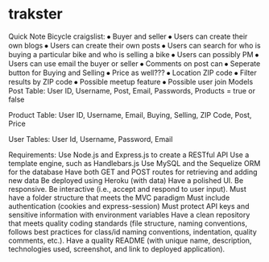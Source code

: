 # trakster

Quick Note
Bicycle craigslist:
⦁ Buyer and seller
⦁ Users can create their own blogs
⦁ Users can create their own posts
⦁ Users can search for who is buying a particular bike and who is selling a bike
⦁ Users can possibly PM
⦁ Users can use email the buyer or seller
⦁ Comments on post can
⦁ Seperate button for Buying and Selling
⦁ Price as well???
⦁ Location ZIP code
⦁ Filter results by ZIP code
⦁ Possible meetup feature
⦁ Possible user join
Models
Post Table:
User ID, Username, Post, Email, Passwords, Products = true or false

Product Table:
User ID, Username, Email, Buying, Selling, ZIP Code, Post, Price

User Tables:
User Id, Username, Password, Email

Requirements:
Use Node.js and Express.js to create a RESTful API
Use a template engine, such as Handlebars.js
Use MySQL and the Sequelize ORM for the database
Have both GET and POST routes for retrieving and adding new data
Be deployed using Heroku (with data)
Have a polished UI.
Be responsive.
Be interactive (i.e., accept and respond to user input).
Must have a folder structure that meets the MVC paradigm
Must include authentication (cookies and express-session)
Must protect API keys and sensitive information with environment variables
Have a clean repository that meets quality coding standards (file structure, naming conventions, follows best practices for class/id naming conventions, indentation, quality comments, etc.).
Have a quality README (with unique name, description, technologies used, screenshot, and link to deployed application).